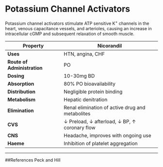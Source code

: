 # Potassium Channel Activators

Potassium channel activators stimulate ATP sensitive K<sup>+</sup> channels in the heart, venous capacitance vessels, and arterioles, causing an increase in intracellular cGMP and subsequent relaxation of smooth muscle.

|Property|Nicorandil
|--|--|
|**Uses**|HTN, angina, CHF
|**Route of Administration**|PO
|**Dosing**|10-30mg BD
|**Absorption**|80% PO bioavailability
|**Distribution**|Negligible protein binding
|**Metabolism**|Hepatic denitration
|**Elimination**|Renal elimination of active drug and metabolites
|**CVS**|↓ Preload, ↓ afterload, ↓ BP, ↑ coronary flow
|**CNS**|Headache, improves with ongoing use
|**Haeme**|Inhibition of platelet aggregation

---
##References
Peck and Hill